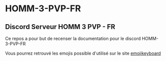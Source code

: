 # HOMM-3-PVP-FR
## Discord Serveur HOMM 3 PVP - FR

Ce repos a pour but de recenser la documentation pour le discord HOMM-3-PVP-FR  

Vous pourrez retrouvé les emojis possible d'utilisé sur le site  [emojikeyboard](https://emojikeyboard.top/fr/)